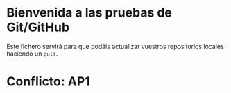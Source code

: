 # Bienvenida a las pruebas de Git/GitHub

Este fichero servirá para que podáis actualizar vuestros repositorios locales haciendo un `pull`.

# Conflicto: AP1
